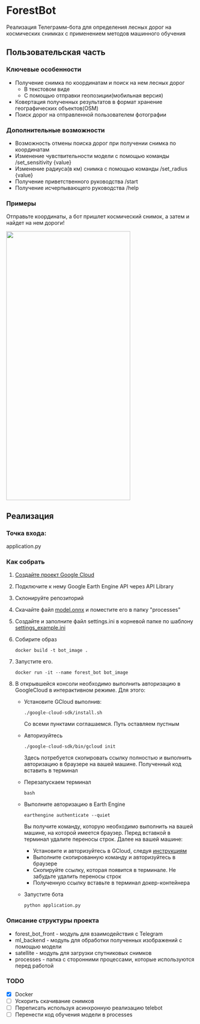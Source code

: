 # ForestBot

Реализация Телеграмм-бота для определения лесных дорог на космических снимках с применением методов машинного
обучения

## Пользовательская часть

### Ключевые особенности

* Получение снимка по координатам и поиск на нем лесных дорог 
    * В текстовом виде
    * С помощью отправки геопозиции(мобильная версия)
* Ковертация полученных результатов в формат хранение географических объектов(OSM)
* Поиск дорог на отправленной пользователем фотографии


### Дополнительные возможности

* Возможность отмены поиска дорог при получении снимка по координатам
* Изменение чувствительности модели с помощью команды /set_sensitivity {value}
* Изменение радиуса(в км) снимка с помощью команды /set_radius {value} 
* Получение приветственного руководства /start
* Получение исчерпывающего руководства /help

### Примеры

Отправьте координаты, а бот пришлет космический снимок, 
а затем и найдет на нем дороги!


<img src="readme_images/example_cords_lq.gif" width="330" height="716">

## Реализация 

### Точка входа:
application.py

### Как собрать

1. [Создайте проект Google Cloud](https://console.cloud.google.com/projectcreate)
2. Подключите к нему Google Earth Engine API через API Library
3. Склонируйте репозиторий
4. Скачайте файл [model.onnx](https://drive.google.com/file/d/1TB5jgmAtDGfUffj9J9SUg8K5AZc7prFk/view?usp=sharing) и поместите его в папку "processes"
5. Создайте и заполните файл settings.ini в корневой папке по шаблону [settings_example.ini](https://github.com/WinstonDovlatov/ForestBot/blob/master/settings_example.ini)
5. Собирите образ 

    ```docker build -t bot_image .```
6. Запустите его.

    ```docker run -it --name forest_bot bot_image```
7. В открывшейся консоли необходимо выполнить авторизацию в GoogleCloud в интерактивном режиме. Для этого:
    * Установите GCloud выполнив:
       
        ```./google-cloud-sdk/install.sh```
        
        Со всеми пунктами соглашаемся. Путь оставляем пустным
        
    * Авторизуйтесь
    
        ```./google-cloud-sdk/bin/gcloud init```
        
       Здесь потребуется скопировать ссылку полностью и выполнить авторизацию
       в браузере на вашей машине. Полученный код вставить в терминал
       
   * Перезапускаем терминал
   
        ```bash```
   * Выполните авторизацию в Earth Engine
   
        ```earthengine authenticate --quiet```
        
        Вы получите команду, которую необходимо выполнить на вашей машине, на
        которой имеется браузер. Перед вставкой в терминал удалите переносы строк.
        Далее на вашей машине:
        
        * Установите и авторизуйтесь в GCloud, следуя [инструкциям](https://cloud.google.com/sdk/docs/install)
        * Выполните скопированную команду и авторизуйтесь в браузере
        * Скопируйте ссылку, которая появится в терминале. Не забудьте удалить переносы строк
        * Полученную ссылку вставьте в терминал докер-контейнера
        
   * Запустите бота
   
        ```python application.py```


### Описание структуры проекта

* forest_bot_front - модуль для взаимодействия с Telegram
* ml_backend - модуль для обработки полученных изображений с помощью модели
* satellite - модуль для загрузки спутниковых снимков
* processes - папка с сторонними процессами, которые используются перед работой

### TODO

- [x] Docker
- [ ] Ускорить скачивание снимков
- [ ] Переписать используя асинхронную реализацию telebot
- [ ] Перенести код обучения модели в processes
